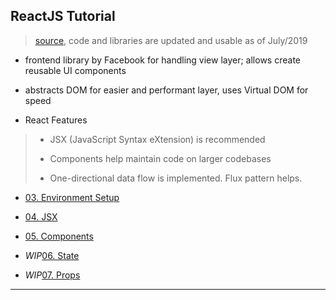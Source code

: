 
## ReactJS Tutorial

> [source](https://www.tutorialspoint.com/reactjs/),
> code and libraries are updated and usable as of July/2019

* frontend library by Facebook for handling view layer; allows create reusable UI components

* abstracts DOM for easier and performant layer, uses Virtual DOM for speed

* React Features

> * JSX (JavaScript Syntax eXtension) is recommended
> 
> * Components help maintain code on larger codebases
> 
> * One-directional data flow is implemented. Flux pattern helps.

* [03. Environment Setup](./03-environment-setup.md)

* [04. JSX](./04-jsx.md)

* [05. Components](./05-components.md)

* _WIP_[06. State](./06-state.md)

* _WIP_[07. Props](#)

---
